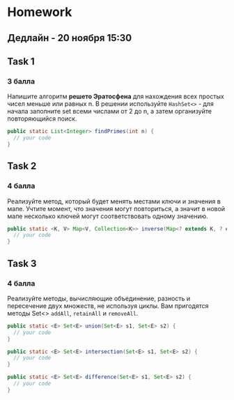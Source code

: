 # Homework 
## Дедлайн - 20 ноября 15:30

## Task 1
### 3 балла
Напишите алгоритм **решето Эратосфена** для нахождения всех простых чисел меньше или равных n. В решении используйте `HashSet<>` - для начала заполните set всеми числами от 2 до n, а затем организуйте повторяющийся поиск.
```java
public static List<Integer> findPrimes(int n) {
  // your code
}
```

## Task 2
### 4 балла
Реализуйте метод, который будет менять местами ключи и значения в мапе. Учтите момент, что значения могут повториться, а значит в новой мапе несколько ключей могут соответствовать одному значению.
```java
public static <K, V> Map<V, Collection<K>> inverse(Map<? extends K, ? extends V> map){
  // your code
}
```

## Task 3
### 4 балла
Реализуйте методы, вычисляющие объединение, разность и пересечение двух множеств, не используя циклы. Вам пригодятся методы Set<> `addAll`, `retainAll` и `removeAll`.
```java
public static <E> Set<E> union(Set<E> s1, Set<E> s2) {
  // your code
}

public static <E> Set<E> intersection(Set<E> s1, Set<E> s2) {
  // your code
}

public static <E> Set<E> difference(Set<E> s1, Set<E> s2) {
  // your code
}

```

